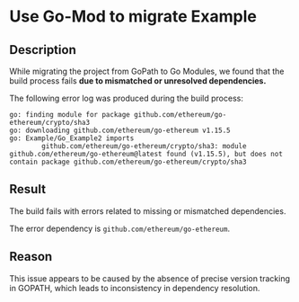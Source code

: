 # Use Go-Mod to migrate Example

## Description

While migrating the project from GoPath to Go Modules, we found that the build process fails **due to mismatched or unresolved dependencies.**

The following error log was produced during the build process:

```text
go: finding module for package github.com/ethereum/go-ethereum/crypto/sha3
go: downloading github.com/ethereum/go-ethereum v1.15.5
go: Example/Go_Example2 imports
        github.com/ethereum/go-ethereum/crypto/sha3: module github.com/ethereum/go-ethereum@latest found (v1.15.5), but does not contain package github.com/ethereum/go-ethereum/crypto/sha3
```
## Result

The build fails with errors related to missing or mismatched dependencies.

The error dependency is `github.com/ethereum/go-ethereum`.

## Reason

This issue appears to be caused by the absence of precise version tracking in GOPATH, which leads to inconsistency in dependency resolution.
